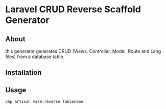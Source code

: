 # Laravel CRUD Reverse Scaffold Generator

## About
this generator generates CRUD (Views, Controller, Model, Route and Lang files) from a database table.

## Installation

## Usage
`php artisan make:reverse tablename`
